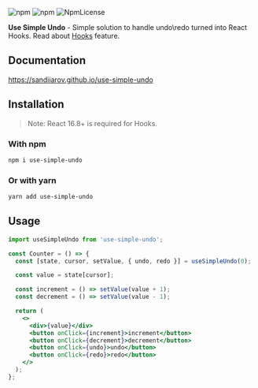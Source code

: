 ![npm](https://img.shields.io/npm/dt/use-simple-undo.svg)
![npm](https://img.shields.io/npm/v/use-simple-undo.svg)
![NpmLicense](https://img.shields.io/npm/l/use-simple-undo.svg)

**Use Simple Undo** - Simple solution to handle undo\redo turned into React Hooks.
Read about [Hooks](https://reactjs.org/docs/hooks-intro.html) feature.

## Documentation

https://sandiiarov.github.io/use-simple-undo

## Installation

> Note: React 16.8+ is required for Hooks.

### With npm

```sh
npm i use-simple-undo
```

### Or with yarn

```sh
yarn add use-simple-undo
```

## Usage

```jsx
import useSimpleUndo from 'use-simple-undo';
```

```jsx
const Counter = () => {
  const [state, cursor, setValue, { undo, redo }] = useSimpleUndo(0);

  const value = state[cursor];

  const increment = () => setValue(value + 1);
  const decrement = () => setValue(value - 1);

  return (
    <>
      <div>{value}</div>
      <button onClick={increment}>increment</button>
      <button onClick={decrement}>decrement</button>
      <button onClick={undo}>undo</button>
      <button onClick={redo}>redo</button>
    </>
  );
};
```
